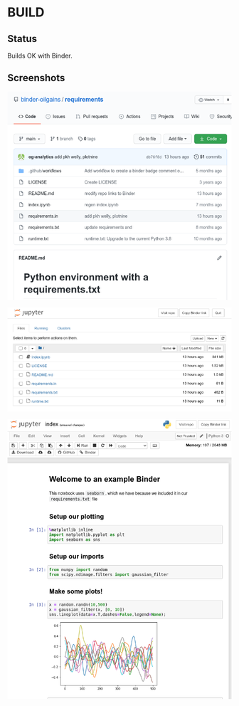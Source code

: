 # BUILD

## Status

Builds OK with Binder.

## Screenshots

![image-20210129103506521](assets/BUILD/image-20210129103506521.png)



![image-20210129103548515](assets/BUILD/image-20210129103548515.png)



![image-20210129103622747](assets/BUILD/image-20210129103622747.png)



